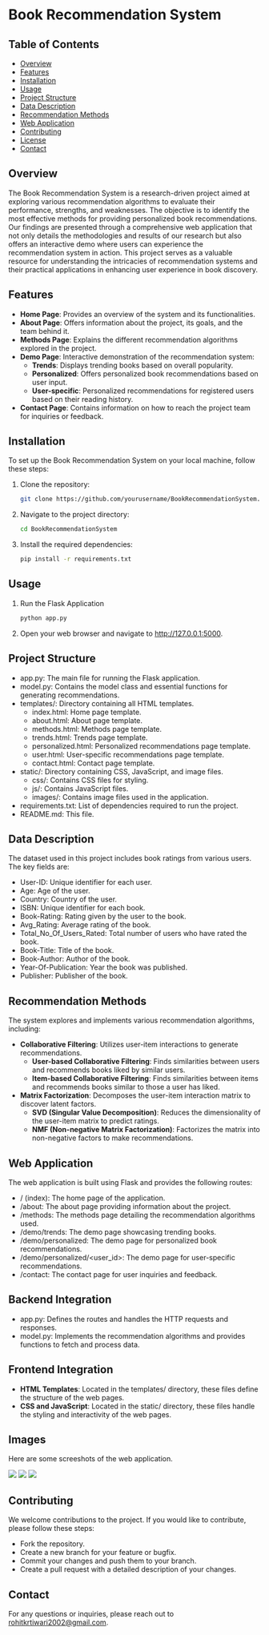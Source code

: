 # Book Recommendation System

## Table of Contents

- [Overview](#overview)
- [Features](#features)
- [Installation](#installation)
- [Usage](#usage)
- [Project Structure](#project-structure)
- [Data Description](#data-description)
- [Recommendation Methods](#recommendation-methods)
- [Web Application](#web-application)
- [Contributing](#contributing)
- [License](#license)
- [Contact](#contact)



## Overview

The Book Recommendation System is a research-driven project aimed at exploring various recommendation algorithms to evaluate their performance, strengths, and weaknesses. The objective is to identify the most effective methods for providing personalized book recommendations. Our findings are presented through a comprehensive web application that not only details the methodologies and results of our research but also offers an interactive demo where users can experience the recommendation system in action. This project serves as a valuable resource for understanding the intricacies of recommendation systems and their practical applications in enhancing user experience in book discovery.


## Features

- **Home Page**: Provides an overview of the system and its functionalities.
- **About Page**: Offers information about the project, its goals, and the team behind it.
- **Methods Page**: Explains the different recommendation algorithms explored in the project.
- **Demo Page**: Interactive demonstration of the recommendation system:
  - **Trends**: Displays trending books based on overall popularity.
  - **Personalized**: Offers personalized book recommendations based on user input.
  - **User-specific**: Personalized recommendations for registered users based on their reading history.
- **Contact Page**: Contains information on how to reach the project team for inquiries or feedback.

## Installation

To set up the Book Recommendation System on your local machine, follow these steps:

1. Clone the repository:
   ```sh
   git clone https://github.com/yourusername/BookRecommendationSystem.git

2. Navigate to the project directory:
   ```sh
   cd BookRecommendationSystem

3. Install the required dependencies:
   ```sh
   pip install -r requirements.txt


## Usage

1. Run the Flask Application
   ```sh
   python app.py

2. Open your web browser and navigate to http://127.0.0.1:5000.


## Project Structure

  * app.py: The main file for running the Flask application.
  * model.py: Contains the model class and essential functions for generating recommendations.
  * templates/: Directory containing all HTML templates.
    * index.html: Home page template.
    * about.html: About page template.
    * methods.html: Methods page template.
    * trends.html: Trends page template.
    * personalized.html: Personalized recommendations page template.
    * user.html: User-specific recommendations page template.
    * contact.html: Contact page template.
  * static/: Directory containing CSS, JavaScript, and image files.
    * css/: Contains CSS files for styling.
    * js/: Contains JavaScript files.
    * images/: Contains image files used in the application.
  * requirements.txt: List of dependencies required to run the project.
  * README.md: This file.

## Data Description
The dataset used in this project includes book ratings from various users. The key fields are:

* User-ID: Unique identifier for each user.
* Age: Age of the user.
* Country: Country of the user.
* ISBN: Unique identifier for each book.
* Book-Rating: Rating given by the user to the book.
* Avg_Rating: Average rating of the book.
* Total_No_Of_Users_Rated: Total number of users who have rated the book.
* Book-Title: Title of the book.
* Book-Author: Author of the book.
* Year-Of-Publication: Year the book was published.
* Publisher: Publisher of the book.

## Recommendation Methods
The system explores and implements various recommendation algorithms, including:

* **Collaborative Filtering**: Utilizes user-item interactions to generate recommendations.
  * **User-based Collaborative Filtering**: Finds similarities between users and recommends books liked by similar users.
  * **Item-based Collaborative Filtering**: Finds similarities between items and recommends books similar to those a user has liked.
* **Matrix Factorization**: Decomposes the user-item interaction matrix to discover latent factors.
  * **SVD (Singular Value Decomposition)**: Reduces the dimensionality of the user-item matrix to predict ratings.
  * **NMF (Non-negative Matrix Factorization)**: Factorizes the matrix into non-negative factors to make recommendations.


## Web Application
The web application is built using Flask and provides the following routes:

* / (index): The home page of the application.
* /about: The about page providing information about the project.
* /methods: The methods page detailing the recommendation algorithms used.
* /demo/trends: The demo page showcasing trending books.
* /demo/personalized: The demo page for personalized book recommendations.
* /demo/personalized/<user_id>: The demo page for user-specific recommendations.
* /contact: The contact page for user inquiries and feedback.

## Backend Integration
* app.py: Defines the routes and handles the HTTP requests and responses.
* model.py: Implements the recommendation algorithms and provides functions to fetch and process data.

## **Frontend Integration**
* **HTML Templates**: Located in the templates/ directory, these files define the structure of the web pages.
* **CSS and JavaScript**: Located in the static/ directory, these files handle the styling and interactivity of the web pages.

## Images
Here are some screeshots of the web application.

<img src="/images/home.png">
<img src="/images/demo.png">
<img src="/images/methods.png">


## Contributing
We welcome contributions to the project. If you would like to contribute, please follow these steps:

* Fork the repository.
* Create a new branch for your feature or bugfix.
* Commit your changes and push them to your branch.
* Create a pull request with a detailed description of your changes.


## Contact
For any questions or inquiries, please reach out to rohitkrtiwari2002@gmail.com.

